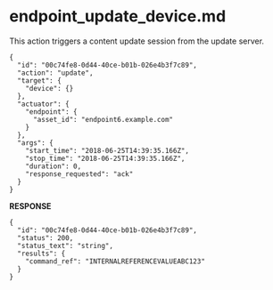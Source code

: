 
# endpoint_update_device.md

This action triggers a content update session from the update server.

```
{
  "id": "00c74fe8-0d44-40ce-b01b-026e4b3f7c89",
  "action": "update",
  "target": {
    "device": {}
  },
  "actuator": {
    "endpoint": {
      "asset_id": "endpoint6.example.com"
    }
  },
  "args": {
    "start_time": "2018-06-25T14:39:35.166Z",
    "stop_time": "2018-06-25T14:39:35.166Z",
    "duration": 0,
    "response_requested": "ack"
  }
}
```

**RESPONSE**

```
{
  "id": "00c74fe8-0d44-40ce-b01b-026e4b3f7c89",
  "status": 200,
  "status_text": "string",
  "results": {
    "command_ref": "INTERNALREFERENCEVALUEABC123"
  }
}
```
